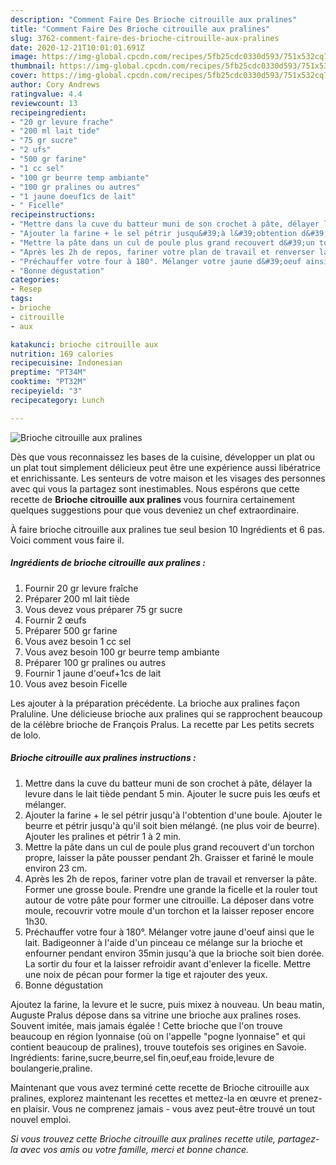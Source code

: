 ```yaml
---
description: "Comment Faire Des Brioche citrouille aux pralines"
title: "Comment Faire Des Brioche citrouille aux pralines"
slug: 3762-comment-faire-des-brioche-citrouille-aux-pralines
date: 2020-12-21T10:01:01.691Z
image: https://img-global.cpcdn.com/recipes/5fb25cdc0330d593/751x532cq70/brioche-citrouille-aux-pralines-photo-principale-de-la-recette.jpg
thumbnail: https://img-global.cpcdn.com/recipes/5fb25cdc0330d593/751x532cq70/brioche-citrouille-aux-pralines-photo-principale-de-la-recette.jpg
cover: https://img-global.cpcdn.com/recipes/5fb25cdc0330d593/751x532cq70/brioche-citrouille-aux-pralines-photo-principale-de-la-recette.jpg
author: Cory Andrews
ratingvalue: 4.4
reviewcount: 13
recipeingredient:
- "20 gr levure frache"
- "200 ml lait tide"
- "75 gr sucre"
- "2 ufs"
- "500 gr farine"
- "1 cc sel"
- "100 gr beurre temp ambiante"
- "100 gr pralines ou autres"
- "1 jaune doeuf1cs de lait"
- " Ficelle"
recipeinstructions:
- "Mettre dans la cuve du batteur muni de son crochet à pâte, délayer la levure dans le lait tiède pendant 5 min. Ajouter le sucre puis les œufs et mélanger."
- "Ajouter la farine + le sel pétrir jusqu&#39;à l&#39;obtention d&#39;une boule. Ajouter le beurre et pétrir jusqu&#39;à qu&#39;il soit bien mélangé. (ne plus voir de beurre). Ajouter les pralines et pétrir 1 à 2 min."
- "Mettre la pâte dans un cul de poule plus grand recouvert d&#39;un torchon propre, laisser la pâte pousser pendant 2h. Graisser et fariné le moule environ 23 cm."
- "Après les 2h de repos, fariner votre plan de travail et renverser la pâte. Former une grosse boule. Prendre une grande la ficelle et la rouler tout autour de votre pâte pour former une citrouille. La déposer dans votre moule, recouvrir votre moule d&#39;un torchon et la laisser reposer encore 1h30."
- "Préchauffer votre four à 180°. Mélanger votre jaune d&#39;oeuf ainsi que le lait. Badigeonner à l&#39;aide d&#39;un pinceau ce mélange sur la brioche et enfourner pendant environ 35min jusqu&#39;à que la brioche soit bien dorée. La sortir du four et la laisser refroidir avant d&#39;enlever la ficelle. Mettre une noix de pécan pour former la tige et rajouter des yeux."
- "Bonne dégustation"
categories:
- Resep
tags:
- brioche
- citrouille
- aux

katakunci: brioche citrouille aux 
nutrition: 169 calories
recipecuisine: Indonesian
preptime: "PT34M"
cooktime: "PT32M"
recipeyield: "3"
recipecategory: Lunch

---
```



![Brioche citrouille aux pralines](https://img-global.cpcdn.com/recipes/5fb25cdc0330d593/751x532cq70/brioche-citrouille-aux-pralines-photo-principale-de-la-recette.jpg)

Dès que vous reconnaissez les bases de la cuisine, développer un plat ou un plat tout simplement délicieux peut être une expérience aussi libératrice et enrichissante. Les senteurs de votre maison et les visages des personnes avec qui vous la partagez sont inestimables. Nous espérons que cette recette de <strong> Brioche citrouille aux pralines </strong> vous fournira certainement quelques suggestions pour que vous deveniez un chef extraordinaire.

<!--inarticleads1-->

À faire brioche citrouille aux pralines tue seul besion 10 Ingrédients et 6 pas. Voici comment vous faire il.

##### Ingrédients de brioche citrouille aux pralines :

1. Fournir 20 gr levure fraîche
1. Préparer 200 ml lait tiède
1. Vous devez vous préparer 75 gr sucre
1. Fournir 2 œufs
1. Préparer 500 gr farine
1. Vous avez besoin 1 cc sel
1. Vous avez besoin 100 gr beurre temp ambiante
1. Préparer 100 gr pralines ou autres
1. Fournir 1 jaune d&#39;oeuf+1cs de lait
1. Vous avez besoin  Ficelle


Les ajouter à la préparation précédente. La brioche aux pralines façon Praluline. Une délicieuse brioche aux pralines qui se rapprochent beaucoup de la célèbre brioche de François Pralus. La recette par Les petits secrets de lolo. 

<!--inarticleads2-->

##### Brioche citrouille aux pralines instructions :

1. Mettre dans la cuve du batteur muni de son crochet à pâte, délayer la levure dans le lait tiède pendant 5 min. Ajouter le sucre puis les œufs et mélanger.
1. Ajouter la farine + le sel pétrir jusqu&#39;à l&#39;obtention d&#39;une boule. Ajouter le beurre et pétrir jusqu&#39;à qu&#39;il soit bien mélangé. (ne plus voir de beurre). Ajouter les pralines et pétrir 1 à 2 min.
1. Mettre la pâte dans un cul de poule plus grand recouvert d&#39;un torchon propre, laisser la pâte pousser pendant 2h. Graisser et fariné le moule environ 23 cm.
1. Après les 2h de repos, fariner votre plan de travail et renverser la pâte. Former une grosse boule. Prendre une grande la ficelle et la rouler tout autour de votre pâte pour former une citrouille. La déposer dans votre moule, recouvrir votre moule d&#39;un torchon et la laisser reposer encore 1h30.
1. Préchauffer votre four à 180°. Mélanger votre jaune d&#39;oeuf ainsi que le lait. Badigeonner à l&#39;aide d&#39;un pinceau ce mélange sur la brioche et enfourner pendant environ 35min jusqu&#39;à que la brioche soit bien dorée. La sortir du four et la laisser refroidir avant d&#39;enlever la ficelle. Mettre une noix de pécan pour former la tige et rajouter des yeux.
1. Bonne dégustation


Ajoutez la farine, la levure et le sucre, puis mixez à nouveau. Un beau matin, Auguste Pralus dépose dans sa vitrine une brioche aux pralines roses. Souvent imitée, mais jamais égalée ! Cette brioche que l&#39;on trouve beaucoup en région lyonnaise (où on l&#39;appelle &#34;pogne lyonnaise&#34; et qui contient beaucoup de pralines), trouve toutefois ses origines en Savoie. Ingrédients: farine,sucre,beurre,sel fin,oeuf,eau froide,levure de boulangerie,praline. 

<!--inarticleads1-->

<p>
Maintenant que vous avez terminé cette recette de Brioche citrouille aux pralines, explorez maintenant les recettes et mettez-la en œuvre et prenez-en plaisir. Vous ne comprenez jamais - vous avez peut-être trouvé un tout nouvel emploi.
</p>

<p>
<i>Si vous trouvez cette Brioche citrouille aux pralines recette utile, partagez-la avec vos amis ou votre famille, merci et bonne chance.</i>
</p>
